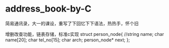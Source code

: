 # address_book-by-C
简易通讯录，大一的课设，重写了下回忆下下语法，热热手，怀个旧


增删改查功能，链表存储，标准c实现
struct person_node{
    //string name;
    char name[20];
    char tel_no[15];
    char arch;
    person_node* next;
};


